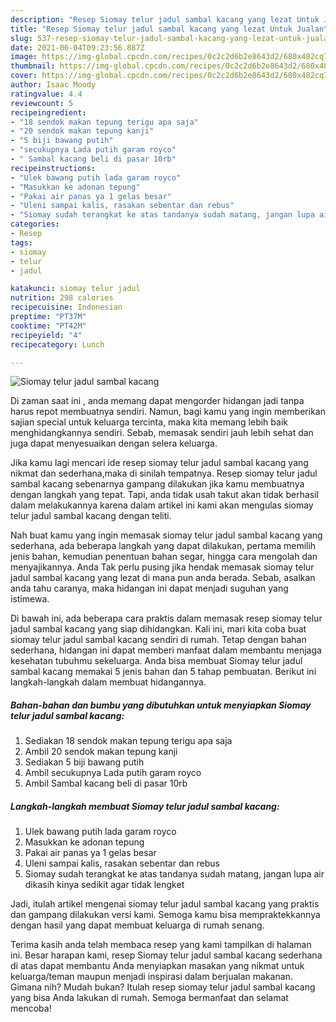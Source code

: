 ```yaml
---
description: "Resep Siomay telur jadul sambal kacang yang lezat Untuk Jualan"
title: "Resep Siomay telur jadul sambal kacang yang lezat Untuk Jualan"
slug: 537-resep-siomay-telur-jadul-sambal-kacang-yang-lezat-untuk-jualan
date: 2021-06-04T09:23:56.887Z
image: https://img-global.cpcdn.com/recipes/0c2c2d6b2e8643d2/680x482cq70/siomay-telur-jadul-sambal-kacang-foto-resep-utama.jpg
thumbnail: https://img-global.cpcdn.com/recipes/0c2c2d6b2e8643d2/680x482cq70/siomay-telur-jadul-sambal-kacang-foto-resep-utama.jpg
cover: https://img-global.cpcdn.com/recipes/0c2c2d6b2e8643d2/680x482cq70/siomay-telur-jadul-sambal-kacang-foto-resep-utama.jpg
author: Isaac Moody
ratingvalue: 4.4
reviewcount: 5
recipeingredient:
- "18 sendok makan tepung terigu apa saja"
- "20 sendok makan tepung kanji"
- "5 biji bawang putih"
- "secukupnya Lada putih garam royco"
- " Sambal kacang beli di pasar 10rb"
recipeinstructions:
- "Ulek bawang putih lada garam royco"
- "Masukkan ke adonan tepung"
- "Pakai air panas ya 1 gelas besar"
- "Uleni sampai kalis, rasakan sebentar dan rebus"
- "Siomay sudah terangkat ke atas tandanya sudah matang, jangan lupa air dikasih kinya sedikit agar tidak lengket"
categories:
- Resep
tags:
- siomay
- telur
- jadul

katakunci: siomay telur jadul 
nutrition: 298 calories
recipecuisine: Indonesian
preptime: "PT37M"
cooktime: "PT42M"
recipeyield: "4"
recipecategory: Lunch

---
```



![Siomay telur jadul sambal kacang](https://img-global.cpcdn.com/recipes/0c2c2d6b2e8643d2/680x482cq70/siomay-telur-jadul-sambal-kacang-foto-resep-utama.jpg)

Di zaman  saat ini , anda memang dapat mengorder hidangan jadi tanpa harus repot membuatnya sendiri. Namun, bagi kamu yang ingin memberikan sajian special untuk keluarga tercinta, maka kita memang lebih baik menghidangkannya sendiri. Sebab, memasak sendiri jauh lebih sehat dan juga dapat menyesuaikan dengan selera keluarga.

Jika kamu lagi mencari ide resep siomay telur jadul sambal kacang yang nikmat dan sederhana,maka di sinilah tempatnya. Resep siomay telur jadul sambal kacang  sebenarnya gampang dilakukan jika kamu membuatnya dengan langkah yang tepat. Tapi, anda tidak usah takut akan tidak berhasil dalam melakukannya 
karena dalam artikel ini kami akan mengulas siomay telur jadul sambal kacang dengan teliti.  



Nah buat kamu yang ingin memasak siomay telur jadul sambal kacang yang sederhana, ada beberapa langkah yang dapat dilakukan, pertama memilih jenis bahan, kemudian penentuan bahan segar, hingga cara mengolah dan menyajikannya. Anda Tak perlu pusing jika hendak memasak siomay telur jadul sambal kacang yang lezat di mana pun anda berada. Sebab, asalkan anda  tahu caranya, maka hidangan ini dapat menjadi suguhan yang istimewa.

Di bawah ini, ada beberapa cara praktis  dalam memasak resep siomay telur jadul sambal kacang yang siap dihidangkan. Kali ini, mari kita coba buat siomay telur jadul sambal kacang sendiri di rumah. Tetap dengan bahan sederhana, hidangan ini dapat memberi manfaat dalam membantu menjaga kesehatan tubuhmu sekeluarga. Anda bisa membuat Siomay telur jadul sambal kacang memakai 5 jenis bahan dan 5 tahap pembuatan. Berikut ini langkah-langkah dalam membuat hidangannya.

<!--inarticleads1-->

##### Bahan-bahan dan bumbu yang dibutuhkan untuk menyiapkan Siomay telur jadul sambal kacang:

1. Sediakan 18 sendok makan tepung terigu apa saja
1. Ambil 20 sendok makan tepung kanji
1. Sediakan 5 biji bawang putih
1. Ambil secukupnya Lada putih garam royco
1. Ambil  Sambal kacang beli di pasar 10rb




<!--inarticleads2-->

##### Langkah-langkah membuat Siomay telur jadul sambal kacang:

1. Ulek bawang putih lada garam royco
1. Masukkan ke adonan tepung
1. Pakai air panas ya 1 gelas besar
1. Uleni sampai kalis, rasakan sebentar dan rebus
1. Siomay sudah terangkat ke atas tandanya sudah matang, jangan lupa air dikasih kinya sedikit agar tidak lengket




Jadi, itulah artikel mengenai  siomay telur jadul sambal kacang  yang praktis dan gampang dilakukan versi kami. Semoga kamu bisa mempraktekkannya dengan hasil yang dapat membuat keluarga di rumah senang. 

Terima kasih anda telah membaca resep yang kami tampilkan di halaman ini. Besar harapan kami, resep  Siomay telur jadul sambal kacang sederhana di atas dapat membantu Anda menyiapkan masakan yang nikmat untuk keluarga/teman maupun menjadi inspirasi dalam berjualan makanan. Gimana nih? Mudah bukan? Itulah resep siomay telur jadul sambal kacang yang bisa Anda lakukan di rumah. Semoga bermanfaat dan selamat mencoba!

